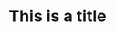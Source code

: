 <html>
  
  <head>
    <title> Testing in progress</title>
  </head>  
  
  <h1> This is a title </h1>
  
</html>  
